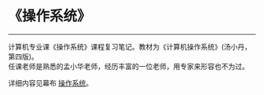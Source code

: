 # 《操作系统》
***
计算机专业课《操作系统》课程复习笔记。教材为《计算机操作系统》(汤小丹，第四版)。  
任课老师是熟悉的孟小华老师，经历丰富的一位老师，用专家来形容也不为过。

详细内容见幕布 [操作系统](https://www.mubucm.com/doc/2I77S4ztBe)。
